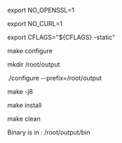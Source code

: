 export NO_OPENSSL=1

export NO_CURL=1

export CFLAGS="${CFLAGS} -static"

make configure

mkdir /root/output

./configure --prefix=/root/output

make -j8

make install

make clean

Binary is in : /root/output/bin
